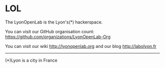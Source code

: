LOL
===

The LyonOpenLab is the Lyon's(*) hackerspace. 

You can visit our GitHub organisation count:
https://github.com/organizations/LyonOpenLab-Org

You can visit our wiki http://lyonopenlab.org and our blog http://labolyon.fr

---
(*)Lyon is a city in France
